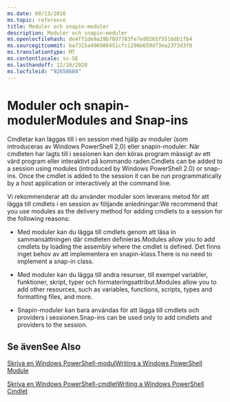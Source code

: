 ```yaml
---
ms.date: 09/13/2016
ms.topic: reference
title: Moduler och snapin-moduler
description: Moduler och snapin-moduler
ms.openlocfilehash: de4ff1de9a29b78d7783fe7ed0265f5516db1fb4
ms.sourcegitcommit: ba7315a496986451cfc1296b659d73ea2373d3f0
ms.translationtype: MT
ms.contentlocale: sv-SE
ms.lasthandoff: 12/10/2020
ms.locfileid: "92658684"
---
```

# <a name="modules-and-snap-ins"></a><span data-ttu-id="bb43d-103">Moduler och snapin-moduler</span><span class="sxs-lookup"><span data-stu-id="bb43d-103">Modules and Snap-ins</span></span>

<span data-ttu-id="bb43d-104">Cmdletar kan läggas till i en session med hjälp av moduler (som introduceras av Windows PowerShell 2,0) eller snapin-moduler. När cmdleten har lagts till i sessionen kan den köras program mässigt av ett värd program eller interaktivt på kommando raden.</span><span class="sxs-lookup"><span data-stu-id="bb43d-104">Cmdlets can be added to a session using modules (introduced by Windows PowerShell 2.0) or snap-ins. Once the cmdlet is added to the session it can be run programmatically by a host application or interactively at the command line.</span></span>

<span data-ttu-id="bb43d-105">Vi rekommenderar att du använder moduler som leverans metod för att lägga till cmdlets i en session av följande anledningar:</span><span class="sxs-lookup"><span data-stu-id="bb43d-105">We recommend that you use modules as the delivery method for adding cmdlets to a session for the following reasons:</span></span>

- <span data-ttu-id="bb43d-106">Med moduler kan du lägga till cmdlets genom att läsa in sammansättningen där cmdleten definieras.</span><span class="sxs-lookup"><span data-stu-id="bb43d-106">Modules allow you to add cmdlets by loading the assembly where the cmdlet is defined.</span></span> <span data-ttu-id="bb43d-107">Det finns inget behov av att implementera en snapin-klass.</span><span class="sxs-lookup"><span data-stu-id="bb43d-107">There is no need to implement a snap-in class.</span></span>

- <span data-ttu-id="bb43d-108">Med moduler kan du lägga till andra resurser, till exempel variabler, funktioner, skript, typer och formateringsattribut.</span><span class="sxs-lookup"><span data-stu-id="bb43d-108">Modules allow you to add other resources, such as variables, functions, scripts, types and formatting files, and more.</span></span>

- <span data-ttu-id="bb43d-109">Snapin-moduler kan bara användas för att lägga till cmdlets och providers i sessionen.</span><span class="sxs-lookup"><span data-stu-id="bb43d-109">Snap-ins can be used only to add cmdlets and providers to the session.</span></span>

## <a name="see-also"></a><span data-ttu-id="bb43d-110">Se även</span><span class="sxs-lookup"><span data-stu-id="bb43d-110">See Also</span></span>

[<span data-ttu-id="bb43d-111">Skriva en Windows PowerShell-modul</span><span class="sxs-lookup"><span data-stu-id="bb43d-111">Writing a Windows PowerShell Module</span></span>](writing-a-windows-powershell-module.md)

[<span data-ttu-id="bb43d-112">Skriva en Windows PowerShell-cmdlet</span><span class="sxs-lookup"><span data-stu-id="bb43d-112">Writing a Windows PowerShell Cmdlet</span></span>](../cmdlet/cmdlet-overview.md)
